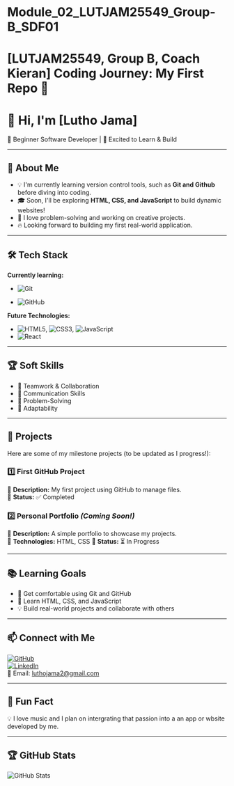 # Module_02_LUTJAM25549_Group-B_SDF01

# [LUTJAM25549, Group B, Coach Kieran] Coding Journey: My First Repo 🚀

# 👋 Hi, I'm [Lutho Jama]

🌱 Beginner Software Developer | 🚀 Excited to Learn & Build

---

## 🎯 About Me

- 💡 I'm currently learning version control tools, such as **Git and Github** before diving into coding.
- 🎓 Soon, I'll be exploring **HTML, CSS, and JavaScript** to build dynamic websites!
- 🤖 I love problem-solving and working on creative projects.
- 🔥 Looking forward to building my first real-world application.

---

## 🛠️ Tech Stack

**Currently learning:**

- ![Git](https://img.shields.io/badge/-Git-F05032?style=flat&logo=git&logoColor=white)

- ![GitHub](https://img.shields.io/badge/-GitHub-181717?style=flat-circle&logo=github)

**Future Technologies:**

- ![HTML5](https://img.shields.io/badge/-HTML5-black?style=flat-circle&logo=html5&logoColor=white), ![CSS3](https://img.shields.io/badge/-CSS3-black?style=flat-circle&logo=css3), ![JavaScript](https://img.shields.io/badge/-JavaScript-black?style=flat-circle&logo=javascript)
- ![React](https://img.shields.io/badge/-React-black?style=flat-circle&logo=react)

---

## 🏆 Soft Skills

- 🤝 Teamwork & Collaboration
- 📢 Communication Skills
- 🎯 Problem-Solving
- 🚀 Adaptability

---

## 📌 Projects

Here are some of my milestone projects (to be updated as I progress!):

### **1️⃣ First GitHub Project**

🔹 **Description:** My first project using GitHub to manage files.  
🔹 **Status:** ✅ Completed

### **2️⃣ Personal Portfolio** _(Coming Soon!)_

🔹 **Description:** A simple portfolio to showcase my projects.  
🔹 **Technologies:** HTML, CSS
🔹 **Status:** ⏳ In Progress

---

## 📚 Learning Goals

- 🚀 Get comfortable using Git and GitHub
- 🎨 Learn HTML, CSS, and JavaScript
- 💡 Build real-world projects and collaborate with others

---

## 📫 Connect with Me

[![GitHub](https://img.shields.io/badge/-GitHub-181717?style=flat&logo=github&logoColor=white)](https://github.com/yourusername)  
[![LinkedIn](https://img.shields.io/badge/-LinkedIn-blue?style=flat&logo=linkedin&logoColor=white)](https://linkedin.com/in/yourprofile)  
📧 Email: [luthojama2@gmail.com](mailto:Luthojama2@gmail.com)

---

## 🚀 Fun Fact

💡 I love music and I plan on intergrating that passion into a an app or wbsite developed by me.

---

## 🏆 GitHub Stats

![GitHub Stats](https://github-readme-stats.vercel.app/api?username=yourusername&show_icons=true&theme=radical)
